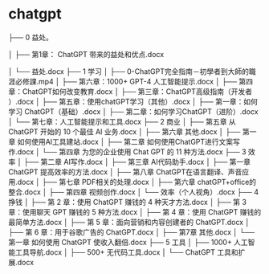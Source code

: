 # chatgpt

├── 0 益处。

│   ├── 第1章： ChatGPT 带来的益处和优点.docx  
  
│   └── 益处.docx
├── 1 学习
│   ├── 0-ChatGPT完全指南－初學者到大師的職涯必修課.mp4
│   ├── 第六章：1000+ GPT-4 人工智能提示.docx
│   ├── 第四章：ChatGPT如何改变教育.docx
│   ├── 第三章：ChatGPT高级指南（开发者 ）.docx
│   ├── 第五章：使用chatGPT学习（其他）.docx
│   ├── 第一章：如何学习 ChatGPT（基础）.docx
│   ├── 第二章：如何学习ChatGPT（进阶）.docx
│   └── 第七章：人工智能提示和工具.docx
├── 2 商业
│   ├── 第五章 从 ChatGPT 开始的 10 个最佳 AI 业务.docx
│   ├── 第六章 其他.docx
│   ├── 第一章 如何使用AI工具建站.docx
│   ├── 第二章 如何使用ChatGPT进行文案写作.docx
│   └── 第四章 为您的企业使用 Chat GPT 的 11 种方法.docx
├── 3 效率
│   ├── 第二章 AI写作.docx
│   ├── 第三章 AI代码助手.docx
│   ├── 第一章 ChatGPT 提高效率的方法.docx
│   ├── 第八章 ChatGPT在语言翻译、声音应用.docx
│   ├── 第七章 PDF相关的处理.docx
│   ├── 第六章 chatGPT+office的整合.docx
│   ├── 第四章 视频创作.docx
│   └── 效率（个人视角）.docx
├── 4 挣钱
│   ├── 第 2 章：使用 ChatGPT 赚钱的 4 种天才方法.docx
│   ├── 第 3 章：使用聊天 GPT 赚钱的 5 种方法.docx
│   ├── 第 4 章：使用 ChatGPT 赚钱的最简单方法.docx
│   ├── 第 5 章：面向营销和内容创建者的 ChatGPT.docx
│   ├── 第 6 章：用于谷歌广告的 ChatGPT.docx
│   ├── 第7章 其他.docx
│   └── 第一章 如何使用 ChatGPT 使收入翻倍.docx
├── 5 工具
│   ├── 1000+ 人工智能工具导航.docx
│   ├── 500+ 无代码工具.docx
│   └── ChatGPT 工具和扩展.docx
